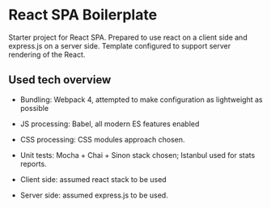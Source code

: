 # React SPA Boilerplate

Starter project for React SPA. Prepared to use react on a client side and express.js
on a server side. Template configured to support server rendering of the React.

## Used tech overview

- Bundling: Webpack 4, attempted to make configuration as lightweight as possible
- JS processing: Babel, all modern ES features enabled
- CSS processing: CSS modules approach chosen.
- Unit tests: Mocha + Chai + Sinon stack chosen; Istanbul used for stats reports.

- Client side: assumed react stack to be used
- Server side: assumed express.js to be used.
